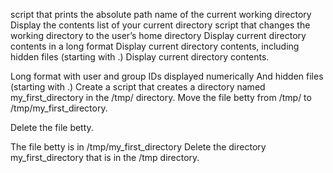 script that prints the absolute path name of the current working directory
Display the contents list of your current directory
script that changes the working directory to the user’s home directory
Display current directory contents in a long format
Display current directory contents, including hidden files (starting with .)
Display current directory contents.

Long format
with user and group IDs displayed numerically
And hidden files (starting with .)
Create a script that creates a directory named my_first_directory in the /tmp/ directory.
Move the file betty from /tmp/ to /tmp/my_first_directory.

Delete the file betty.

The file betty is in /tmp/my_first_directory
Delete the directory my_first_directory that is in the /tmp directory.
